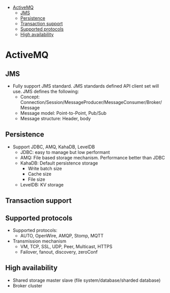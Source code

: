 - [ActiveMQ](#activemq)
  - [JMS](#jms)
  - [Persistence](#persistence)
  - [Transaction support](#transaction-support)
  - [Supported protocols](#supported-protocols)
  - [High availability](#high-availability)

# ActiveMQ

## JMS

* Fully support JMS standard. JMS standards defined API client set will use. JMS defines the  following: 
  * Concept: Connection/Session/MessageProducer/MessageConsumer/Broker/Message
  * Message model: Point-to-Point, Pub/Sub
  * Message structure: Header, body

## Persistence

* Support JDBC, AMQ, KahaDB, LevelDB
  * JDBC: easy to manage but low performant
  * AMQ: File based storage mechanism. Performance better than JDBC
  * KahaDB: Default persistence storage
    * Write batch size
    * Cache size
    * File size
  * LevelDB: KV storage

## Transaction support

## Supported protocols

* Supported protocols:
  * AUTO, OpenWire, AMQP, Stomp, MQTT
* Transmission mechanism
  * VM, TCP, SSL, UDP, Peer, Multicast, HTTPS
  * Failover, fanout, discovery, zeroConf

## High availability

* Shared storage master slave (file system/database/sharded database)
* Broker cluster